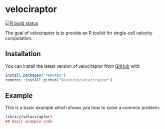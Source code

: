
# velociraptor

<!-- badges: start -->
[![R build status](https://github.com/kevinrue/velociraptor/workflows/build-check-deploy/badge.svg)](https://github.com/kevinrue/velociraptor/actions)
<!-- badges: end -->

The goal of velociraptor is to provide an R toolkit for single-cell velocity computation.

## Installation

You can install the latest version of velociraptor from [GitHub](https://github.com/kevinrue/velociraptor) with:

``` r
install.packages("remotes")
remotes::install_github("kevinrue/velociraptor")
```

## Example

This is a basic example which shows you how to solve a common problem:

``` r
library(velociraptor)
## basic example code
```

